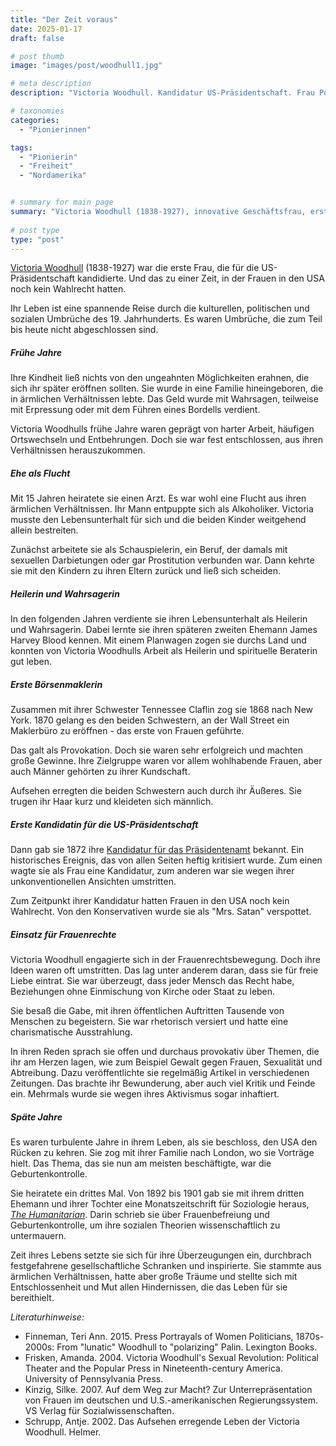 ```yaml
---
title: "Der Zeit voraus"
date: 2025-01-17
draft: false

# post thumb
image: "images/post/woodhull1.jpg"

# meta description
description: "Victoria Woodhull. Kandidatur US-Präsidentschaft. Frau Politik USA. Heilseherei Wahrsagerei. Wall Street. Maklerbüro von Frauen geführt. New York. London. Freie Liebe. Frauenbewegung. Wahlrecht Frauen USA. Tennessee Claflin. The Humanitarian. Rednerin. Frauenrechte USA. Geburtenkontrolle. Sexualität Abtreibung 19. Jahrhundert. Monatszeitschrift Soziologie."

# taxonomies
categories:
  - "Pionierinnen"

tags:
  - "Pionierin"
  - "Freiheit"
  - "Nordamerika"


# summary for main page
summary: "Victoria Woodhull (1838-1927), innovative Geschäftsfrau, erste Kandidatin für die US-Präsidentschaft, Kämpferin für Frauenrechte, Verfechterin der freien Lieben."
  
# post type
type: "post"
---
```


[Victoria Woodhull](https://www.womenshistory.org/education-resources/biographies/victoria-woodhull) (1838-1927) war die erste Frau, die für die US-Präsidentschaft kandidierte. Und das zu einer Zeit, in der Frauen in den USA noch kein Wahlrecht hatten.

Ihr Leben ist eine spannende Reise durch die kulturellen, politischen und sozialen Umbrüche des 19. Jahrhunderts. Es waren Umbrüche, die zum Teil bis heute nicht abgeschlossen sind.

##### Frühe Jahre

Ihre Kindheit ließ nichts von den ungeahnten Möglichkeiten erahnen, die sich ihr später eröffnen sollten. Sie wurde in eine Familie hineingeboren, die in ärmlichen Verhältnissen lebte. Das Geld wurde mit Wahrsagen, teilweise mit Erpressung oder mit dem Führen eines Bordells verdient.

Victoria Woodhulls frühe Jahre waren geprägt von harter Arbeit, häufigen Ortswechseln und Entbehrungen. Doch sie war fest entschlossen, aus ihren Verhältnissen herauszukommen.

##### Ehe als Flucht

Mit 15 Jahren heiratete sie einen Arzt. Es war wohl eine Flucht aus ihren ärmlichen Verhältnissen. Ihr Mann entpuppte sich als Alkoholiker. Victoria musste den Lebensunterhalt für sich und die beiden Kinder weitgehend allein bestreiten.

Zunächst arbeitete sie als Schauspielerin, ein Beruf, der damals mit sexuellen Darbietungen oder gar Prostitution verbunden war. Dann kehrte sie mit den Kindern zu ihren Eltern zurück und ließ sich scheiden.

##### Heilerin und Wahrsagerin

In den folgenden Jahren verdiente sie ihren Lebensunterhalt als Heilerin und Wahrsagerin. Dabei lernte sie ihren späteren zweiten Ehemann James Harvey Blood kennen. Mit einem Planwagen zogen sie durchs Land und konnten von Victoria Woodhulls Arbeit als Heilerin und spirituelle Beraterin gut leben. 

##### Erste Börsenmaklerin

Zusammen mit ihrer Schwester Tennessee Claflin zog sie 1868 nach New York. 1870 gelang es den beiden Schwestern, an der Wall Street ein Maklerbüro zu eröffnen - das erste von Frauen geführte. 

Das galt als Provokation. Doch sie waren sehr erfolgreich und machten große Gewinne. Ihre Zielgruppe waren vor allem wohlhabende Frauen, aber auch Männer gehörten zu ihrer Kundschaft.

Aufsehen erregten die beiden Schwestern auch durch ihr Äußeres. Sie trugen ihr Haar kurz und kleideten sich männlich.

##### Erste Kandidatin für die US-Präsidentschaft

Dann gab sie 1872 ihre [Kandidatur für das Präsidentenamt](https://www.geo.de/wissen/weltgeschichte/schon-1872--victoria-woodhull-wollte-erste-us-praesidentin-werden-35130904.html) bekannt. Ein historisches Ereignis, das von allen Seiten heftig kritisiert wurde. Zum einen wagte sie als Frau eine Kandidatur, zum anderen war sie wegen ihrer unkonventionellen Ansichten umstritten. 

Zum Zeitpunkt ihrer Kandidatur hatten Frauen in den USA noch kein Wahlrecht. Von den Konservativen wurde sie als "Mrs. Satan" verspottet.

##### Einsatz für Frauenrechte

Victoria Woodhull engagierte sich in der Frauenrechtsbewegung. Doch ihre Ideen waren oft umstritten. Das lag unter anderem daran, dass sie für freie Liebe eintrat. Sie war überzeugt, dass jeder Mensch das Recht habe, Beziehungen ohne Einmischung von Kirche oder Staat zu leben.

Sie besaß die Gabe, mit ihren öffentlichen Auftritten Tausende von Menschen zu begeistern. Sie war rhetorisch versiert und hatte eine charismatische Ausstrahlung. 

In ihren Reden sprach sie offen und durchaus provokativ über Themen, die ihr am Herzen lagen, wie zum Beispiel Gewalt gegen Frauen, Sexualität und Abtreibung. Dazu veröffentlichte sie regelmäßig Artikel in verschiedenen Zeitungen. Das brachte ihr Bewunderung, aber auch viel Kritik und Feinde ein. Mehrmals wurde sie wegen ihres Aktivismus sogar inhaftiert.

##### Späte Jahre

Es waren turbulente Jahre in ihrem Leben, als sie beschloss, den USA den Rücken zu kehren. Sie zog mit ihrer Familie nach London, wo sie Vorträge hielt. Das Thema, das sie nun am meisten beschäftigte, war die Geburtenkontrolle.

Sie heiratete ein drittes Mal. Von 1892 bis 1901 gab sie mit ihrem dritten Ehemann und ihrer Tochter eine Monatszeitschrift für Soziologie heraus, [*The Humanitarian*](https://www.ncgsjournal.com/issue62/robinson.html). Darin schrieb sie über Frauenbefreiung und Geburtenkontrolle, um ihre sozialen Theorien wissenschaftlich zu untermauern.

Zeit ihres Lebens setzte sie sich für ihre Überzeugungen ein, durchbrach festgefahrene gesellschaftliche Schranken und inspirierte. Sie stammte aus ärmlichen Verhältnissen, hatte aber große Träume und stellte sich mit Entschlossenheit und Mut allen Hindernissen, die das Leben für sie bereithielt.


*Literaturhinweise:*
- Finneman, Teri Ann. 2015. Press Portrayals of Women Politicians, 1870s-2000s: From "lunatic" Woodhull to "polarizing" Palin. Lexington Books.
- Frisken, Amanda. 2004. Victoria Woodhull's Sexual Revolution: Political Theater and the Popular Press in Nineteenth-century America. University of Pennsylvania Press.
- Kinzig, Silke. 2007. Auf dem Weg zur Macht? Zur Unterrepräsentation von Frauen im deutschen und U.S.-amerikanischen Regierungssystem. VS Verlag für Sozialwissenschaften.
- Schrupp, Antje. 2002. Das Aufsehen erregende Leben der Victoria Woodhull. Helmer.

